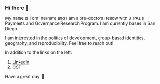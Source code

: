 ### Hi there 👋

My name is Tom (he/him) and I am a pre-doctoral fellow with J-PAL's Payments and Governance Research Program. I am currently based in San Diego. 

I am interested in the politics of development, group-based identities, geography, and reproducibility. Feel free to reach out! 

In addition to the links on the left: 

1. [LinkedIn](https://www.linkedin.com/in/tjbrailey)
2. [OSF](https://osf.io/c9ptf)

Have a great day! 🦜
